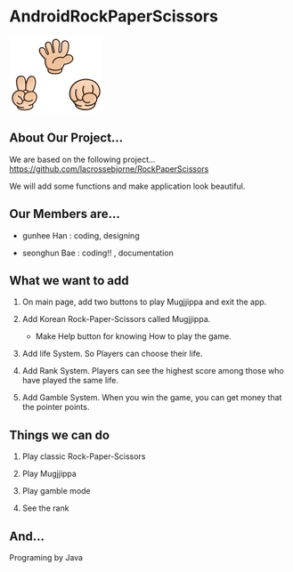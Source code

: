 # AndroidRockPaperScissors

![RPS](https://github.com/gunhee8178/digimonchin9dle/blob/master/Rock%20Paper%20Scissors%20Images/title2.jpg)

## About Our Project...
We are based on the following project... https://github.com/lacrossebjorne/RockPaperScissors

We will add some functions and make application look beautiful.

## Our Members are...

* gunhee Han : coding, designing

* seonghun Bae : coding!! , documentation

## What we want to add

1. On main page, add two buttons to play Mugjjippa and exit the app.

2. Add Korean Rock-Paper-Scissors called Mugjjippa.
     - Make Help button for knowing How to play the game.
      
3. Add life System. So Players can choose their life.
  
4. Add Rank System. Players can see the highest score among those who have played the same life.

5. Add Gamble System. When you win the game, you can get money that the pointer points.

## Things we can do

1. Play classic Rock-Paper-Scissors

2. Play Mugjjippa

3. Play gamble mode

4. See the rank

## And...
Programing by Java
